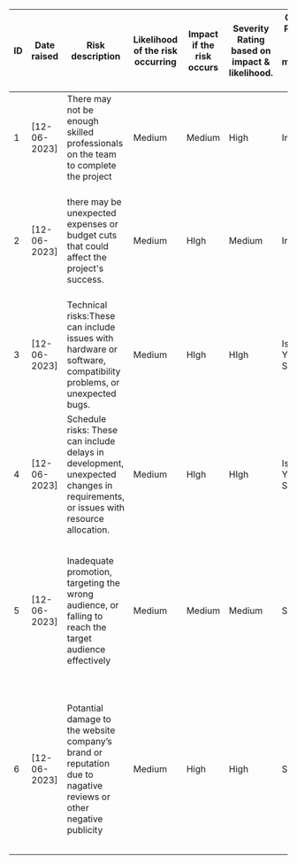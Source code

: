 |     ID    |     Date   raised    |     Risk   description                                                                                                                       |     Likelihood   of the risk occurring    |     Impact   if the risk occurs    |     Severity    Rating based on impact & likelihood.    |     Owner   Person who will manage the risk.     |     Mitigating   action    Actions to mitigate the risk e.g. reduce the likelihood.                                                                                                              |     Status    |     Useful   resources                                                                            |
|-----------|----------------------|----------------------------------------------------------------------------------------------------------------------------------------------|-------------------------------------------|------------------------------------|---------------------------------------------------------|--------------------------------------------------|--------------------------------------------------------------------------------------------------------------------------------------------------------------------------------------------------|---------------|---------------------------------------------------------------------------------------------------|
|     1     |     [12-06-2023]     |     There may not be enough   skilled professionals on the team to complete the project                                                      |     Medium                                |     Medium                         |     High                                                |     Iris                                         |     Hire someone with relevant   expertise or learn it yourself                                                                                                                                  |     Open      |   [skilled professional](  https://www.atlassian.com/blog/teamwork/teamwork-skills-accelerate-career  )                   |
|     2     |     [12-06-2023]     |     there may be unexpected   expenses or budget cuts that could affect the project's success.                                               |     Medium                                |     HIgh                           |     Medium                                              |     Iris                                         |     Plan the project before   executing it, have a rough estimate of the budget needed, and prepare as much   budget as possible                                                                 |     Open      |    [plan the budget](https://www.projectmanager.com/blog/7-tips-for-preventing-cost-overrun-on-projects  )          |
|     3     |     [12-06-2023]     |     Technical   risks:These can include issues with hardware or software, compatibility   problems, or unexpected bugs.                      |     Medium                                |     HIgh                           |     HIgh                                                |     Isabella Yu Sheng                            |     it's   important to thoroughly test the project and have a plan in place for   addressing any issues that arise.                                                                             |     Open      |     [technical](https://stackoverflow.co/)  |
|     4     |     [12-06-2023]     |     Schedule risks: These can   include delays in development, unexpected changes in requirements, or issues   with resource allocation.     |     Medium                                |     HIgh                           |     HIgh                                                |     Isabella Yu Sheng                            |     it's important to have a   clear project plan with realistic timelines and contingency plans in place   for any potential setbacks.                                                          |     Open      |    [schedule](https://www.projectmanagement.com/default.cfm#_=_)                                                                |
|     5     |     [12-06-2023]     |     Inadequate   promotion, targeting the wrong audience, or falling to reach the target   audience effectively                              |     Medium                                |     Medium                         |     Medium                                              |     Shirley                                      |     Conduct   market research, develop a comprehensive marketing strategy, and regularly   evaluate the effectiveness of their              marketing   efforts                                  |     Open      |     [marketing](https://www.auditboard.com/blog/10-risk-management-strategies-2021/)   |
|     6     |     [12-06-2023]     |     Potantial   damage to the website company’s brand or reputation due to nagative reviews   or other negative publicity                    |     Medium                                |     High                           |     High                                                |     Shirley                                      |     Focus   on delivering high-quality products and services, establish strong   relationships with customers , and respond quickly and effectively to any negative   feedback or complaints.    |     Open      |    [reputation](https://blog.hubspot.com/service/reputational-risk)  |
                                                                                                                     